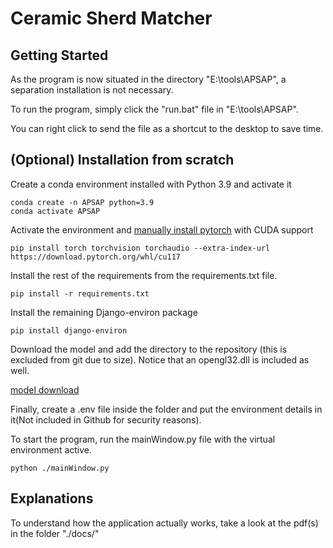 # Ceramic Sherd Matcher

## Getting Started
As the program is now situated in the directory "E:\tools\APSAP", a separation installation is not necessary.

To run the program, simply click the "run.bat" file in "E:\tools\APSAP". 

You can right click to send the file as a shortcut to the desktop to save time.

## (Optional) Installation from scratch
Create a conda environment installed with Python 3.9 and activate it
```
conda create -n APSAP python=3.9
conda activate APSAP
```

Activate the environment and [manually install pytorch](https://pytorch.org/get-started/locally/#windows-verification) with CUDA support

```
pip install torch torchvision torchaudio --extra-index-url https://download.pytorch.org/whl/cu117
```

Install the rest of the requirements from the requirements.txt file.

```
pip install -r requirements.txt
```

Install the remaining Django-environ package

```
pip install django-environ
```

Download the model and add the directory to the repository (this is excluded from git due to size). Notice that an opengl32.dll is included as well.

[model download](https://hkuhk-my.sharepoint.com/:f:/g/personal/ggetzie_hku_hk/EjFo29VjsmJHvQLH1pAD6kwBQaOKFCcut0XJSjTSBv6IAA?e=M5Ul8h)


Finally, create a .env file inside the folder and put the environment details in it(Not included in Github for security reasons).

To start the program, run the mainWindow.py file with the virtual environment active.

```
python ./mainWindow.py
```

## Explanations

To understand how the application actually works, take a look at the pdf(s) in the folder "./docs/"
